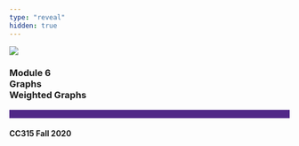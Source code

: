 ```yaml
---
type: "reveal"
hidden: true
---
```


<section>
<img class="stretch plain" src="/images/core-logo-on-white.png">
<h3> Module 6 <br> Graphs <br> Weighted Graphs</h3>
<hr style="height:15px;color:512888;background-color:512888;">
<h4>CC315 Fall 2020</h4>
</section>